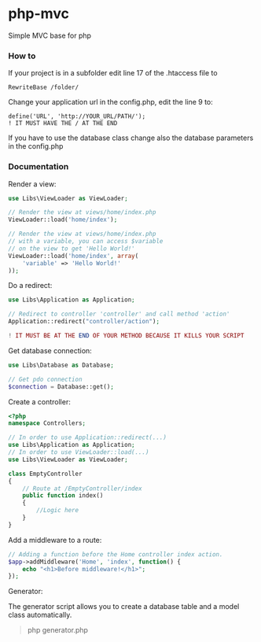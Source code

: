 # php-mvc
Simple MVC base for php

### How to 

If your project is in a subfolder edit line 17 of the .htaccess file to
```
RewriteBase /folder/
```

Change your application url in the config.php, edit the line 9 to:
```
define('URL', 'http://YOUR_URL/PATH/');
! IT MUST HAVE THE / AT THE END
```
If you have to use the database class change also the database parameters in the config.php

### Documentation

Render a view:
```php
use Libs\ViewLoader as ViewLoader;

// Render the view at views/home/index.php
ViewLoader::load('home/index');

// Render the view at views/home/index.php 
// with a variable, you can access $variable 
// on the view to get 'Hello World!'
ViewLoader::load('home/index', array(
    'variable' => 'Hello World!'
));
```

Do a redirect:
```php
use Libs\Application as Application;

// Redirect to controller 'controller' and call method 'action'
Application::redirect("controller/action");

! IT MUST BE AT THE END OF YOUR METHOD BECAUSE IT KILLS YOUR SCRIPT
```

Get database connection:
```php
use Libs\Database as Database;

// Get pdo connection
$connection = Database::get();
```

Create a controller:
```php
<?php
namespace Controllers;

// In order to use Application::redirect(...)
use Libs\Application as Application;
// In order to use ViewLoader::load(...)
use Libs\ViewLoader as ViewLoader;

class EmptyController
{
    // Route at /EmptyController/index
    public function index()
    {
        //Logic here
    }
}
```

Add a middleware to a route:
```php
// Adding a function before the Home controller index action.
$app->addMiddleware('Home', 'index', function() {
    echo "<h1>Before middleware!</h1>";
});
```

Generator:

The generator script allows you to create a database table and a model class automatically.
> php generator.php